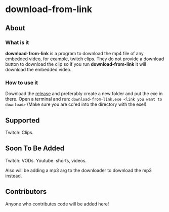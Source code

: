 # download-from-link

## About

### What is it

**download-from-link** is a program to download the mp4 file of any embedded video, for example, twitch clips. They do not provide a download button to download the clip so if you run **download-from-link** it will download the embedded video.

### How to use it

Download the [release](https://github.com/Uvxtq/download-from-link/releases/latest) and preferably create a new folder and put the exe in there. Open a terminal and run: ```download-from-link.exe <link you want to download>``` (Make sure you are cd'ed into the directory with the exe!)

## Supported

Twitch: Clips.

## Soon To Be Added

Twitch: VODs.
Youtube: shorts, videos.

Also will be adding a mp3 arg to the downloader to download the mp3 instead.

## Contributors

Anyone who contributes code will be added here!
